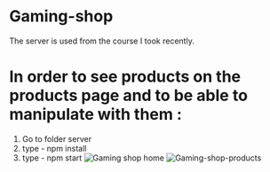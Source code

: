 # Gaming-shop
The server is used from the course I took recently. 
# In order to see products on the products page and to be able to manipulate with them :  
1. Go to folder server 
2. type - npm install 
3. type - npm start 
![Gaming shop home](https://user-images.githubusercontent.com/95870159/192088043-84ee102f-9e29-41fc-ac6c-5f8da5b1b072.png)
![Gaming-shop-products](https://user-images.githubusercontent.com/95870159/192088088-ac58cf2a-b847-4827-928e-6621d9023ca0.png)
